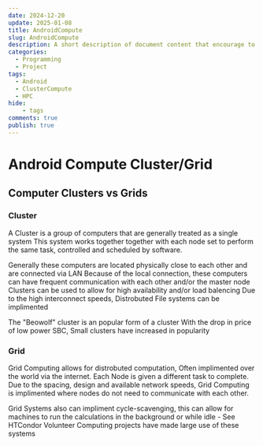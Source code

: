 ```yaml
---
date: 2024-12-20
update: 2025-01-08
title: AndroidCompute
slug: AndroidCompute
description: A short description of document content that encourage to read it
categories:
  - Programming
  - Project
tags:
  - Android
  - ClusterCompute
  - HPC
hide:
    - tags
comments: true
publish: true
---
```


# Android Compute Cluster/Grid

## Computer Clusters vs Grids
### Cluster
A Cluster is a group of computers that are generally treated as a single system
This system works together together with each node set to perform the same task, controlled and scheduled by software. 

<!-- more -->

Generally these computers are located physically close to each other and are connected via LAN
Because of the local connection, these computers can have frequent communication with each other and/or the master node
Clusters can be used to allow for high availability and/or load balencing
Due to the high interconnect speeds, Distrobuted File systems can be implimented

The "Beowolf" cluster is an popular form of a cluster
With the drop in price of low power SBC, Small clusters have increased in popularity

### Grid
Grid Computing allows for distrobuted computation, Often implimented over the world via the internet.
Each Node is given a different task to complete.
Due to the spacing, design and available network speeds, Grid Computing is implimented where nodes do not need to communicate with each other.

Grid Systems also can impliment cycle-scavenging, this can allow for machines to run the calculations in the background or while idle - See HTCondor
Volunteer Computing projects have made large use of these systems